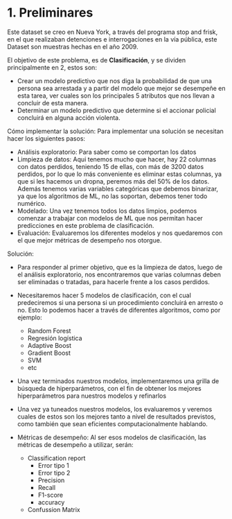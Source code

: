 # 1. Preliminares
Este dataset se creo en Nueva York, a través del programa stop and frisk, en el que realizaban detenciones e interrogaciones en la vía pública, este Dataset son muestras hechas en el año 2009.

El objetivo de este problema, es de **Clasificación**, y se dividen principalmente en 2, estos son:
* Crear un modelo predictivo que nos diga la probabilidad de que una persona sea arrestada y a partir del modelo que mejor se desempeñe en esta tarea, ver cuales son los principales 5 atributos que nos llevan a concluir de esta manera.
* Determinar un modelo predictivo que determine si el accionar policial concluirá en alguna acción violenta.

Cómo implementar la solución: Para implementar una solución se necesitan hacer los siguientes pasos:
* Análisis exploratorio: Para saber como se comportan los datos
* Limpieza de datos: Aqui tenemos mucho que hacer, hay 22 columnas con datos perdidos, teniendo 15 de ellas, con más de 3200 datos perdidos, por lo que lo más conveniente es eliminar estas columnas, ya que si les hacemos un dropna, peremos más del 50% de los datos.
Además tenemos varias variables categóricas que debemos binarizar, ya que los algoritmos de ML, no las soportan, debemos tener todo numérico.
* Modelado: Una vez tenemos todos los datos limpios, podemos comenzar a trabajar con modelos de ML que nos permitan hacer predicciones en este problema de clasificación.
* Evaluación: Evaluaremos los diferentes modelos y nos quedaremos con el que mejor métricas de desempeño nos otorgue.

Solución:
* Para responder al primer objetivo, que es la limpieza de datos, luego de el análisis exploratorio, nos encontraremos que varias columnas deben ser eliminadas o tratadas, para hacerle frente a los casos perdidos.
* Necesitaremos hacer 5 modelos de clasificación, con el cual predeciremos si una persona si un procedimiento concluirá en arresto o no. Esto lo podemos hacer a través de diferentes algoritmos, como por ejemplo:
  * Random Forest
  * Regresión logística
  * Adaptive Boost
  * Gradient Boost
  * SVM
  * etc
* Una vez terminados nuestros modelos, implementaremos una grilla de búsqueda de hiperparámetros, con el fin de obtener los mejores hiperparámetros para nuestros modelos y refinarlos
* Una vez ya tuneados nuestros modelos, los evaluaremos y veremos cuales de estos son los mejores tanto a nivel de resultados previstos, como también que sean eficientes computacionalmente hablando.

* Métricas de desempeño: Al ser esos modelos de clasificación, las métricas de desempeño a utilizar, serán:
  * Classification report
      * Error tipo 1
      * Error tipo 2
      * Precision
      * Recall
      * F1-score
      * accuracy
  * Confussion Matrix
